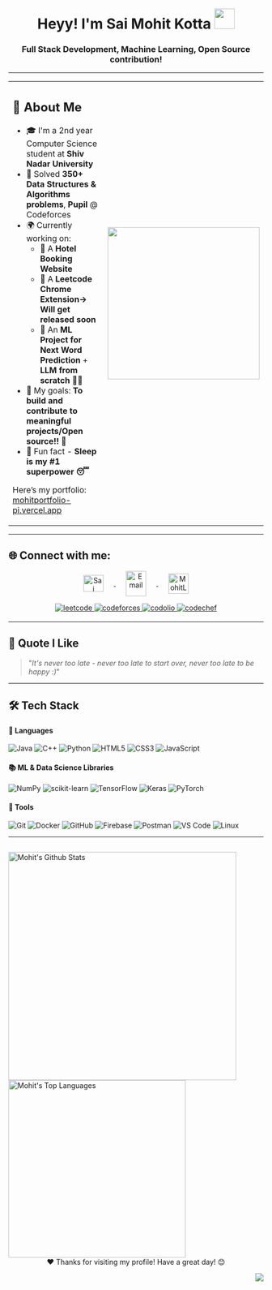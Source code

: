 <h1 align="center">Heyy! I'm Sai Mohit Kotta <img src="https://raw.githubusercontent.com/nixin72/nixin72/master/wave.gif" width="40px" /></h1>
<h3 align="center">Full Stack Development, Machine Learning, Open Source contribution!</h3>

---

<table>
<tr>
<td>

## 👤 About Me

- 🎓 I'm a 2nd year Computer Science student at **Shiv Nadar University**
- 🧩 Solved **350+ Data Structures & Algorithms problems**, **Pupil** @ Codeforces  
- 🌍 Currently working on:  
  - 🔹 A **Hotel Booking Website**
  - 🔹 A **Leetcode Chrome Extension-> Will get released soon**    
  - 🔹 An **ML Project for Next Word Prediction** + **LLM from scratch** 🧠✨
- 🎯 My goals: **To build and contribute to meaningful projects/Open source!! 🌊**
- 🧠 Fun fact - **Sleep is my #1 superpower 😴**

Here’s my portfolio: [mohitportfolio-pi.vercel.app](https://mohitportfolio-pi.vercel.app/) 

</td>
<td>

<img src="https://i.pinimg.com/originals/df/1a/ff/df1aff8395678d11b99b575f0e3b19d5.gif" width="300"/>

</td>
</tr>
</table>

---

## 🌐 Connect with me:

<p align="center">
  <a href="https://www.linkedin.com/in/sai-mohit-kotta/" target="blank">
    <img align="center" src="https://raw.githubusercontent.com/rahuldkjain/github-profile-readme-generator/master/src/images/icons/Social/linked-in-alt.svg" alt="Sai Mohit Kotta" height="33" width="40" style="margin: 0 20px;" />
  </a>
  <a href="mailto:kottasaimohit@gmail.com" target="blank">
    <img align="center" src="https://github.com/user-attachments/assets/ba0d8599-9df3-476f-98cd-f9e17e8933c2" alt="Email" height="50" width="40" style="margin: 0 20px;" />
  </a>
  <a href="https://x.com/MohitLearning" target="blank">
    <img align="center" src="https://raw.githubusercontent.com/rahuldkjain/github-profile-readme-generator/master/src/images/icons/Social/twitter.svg" alt="MohitLearning" height="40" width="40" style="margin: 0 20px;" />
  </a>
</p>

<div align="center">

<a href="https://leetcode.com/u/Mohitlikestocode/" target="_blank">
<img src="https://img.shields.io/badge/LeetCode-%23333333.svg?style=for-the-badge&logo=LeetCode&logoColor=white" alt="leetcode" style="margin-bottom: 5px;" />
</a>

<a href="https://codeforces.com/profile/Mohitlikestocode" target="_blank">
<img src="https://img.shields.io/badge/Codeforces-%231F8ACB.svg?style=for-the-badge&logo=codeforces&logoColor=white" alt="codeforces" style="margin-bottom: 5px;" />
</a>

<a href="https://codolio.com/profile/Mohitlikestocode" target="_blank">
<img src="https://img.shields.io/badge/Codolio-%23FF6D00.svg?style=for-the-badge&logo=Codio&logoColor=white" alt="codolio" style="margin-bottom: 5px;" />
</a>

<a href="https://www.codechef.com/users/mohitlearns" target="_blank">
  <img src="https://img.shields.io/badge/CodeChef-%235B4638?style=for-the-badge&logo=codechef&logoColor=white" alt="codechef" style="margin-bottom: 5px;" />
</a>

</div>

---

## 📜 Quote I Like

> "_It's never too late - never too late to start over, never too late to be happy :)_"

---

## 🛠 Tech Stack

#### 🔧 Languages

![Java](https://img.shields.io/badge/java-%23ED8B00.svg?style=for-the-badge&logo=openjdk&logoColor=white)
![C++](https://img.shields.io/badge/c++-%2300599C.svg?style=for-the-badge&logo=c%2B%2B&logoColor=white)
![Python](https://img.shields.io/badge/Python-%2314354C.svg?style=for-the-badge&logo=python&logoColor=white)
![HTML5](https://img.shields.io/badge/html5-%23E34F26.svg?style=for-the-badge&logo=html5&logoColor=white)
![CSS3](https://img.shields.io/badge/css3-%231572B6.svg?style=for-the-badge&logo=css3&logoColor=white)
![JavaScript](https://img.shields.io/badge/JavaScript-%23323330.svg?style=for-the-badge&logo=javascript&logoColor=F7DF1E)

#### 📚 ML & Data Science Libraries

![NumPy](https://img.shields.io/badge/numpy-%23013243.svg?style=for-the-badge&logo=numpy&logoColor=white) 
![scikit-learn](https://img.shields.io/badge/scikit--learn-%23F7931E.svg?style=for-the-badge&logo=scikit-learn&logoColor=white) 
![TensorFlow](https://img.shields.io/badge/TensorFlow-%23FF6F00.svg?style=for-the-badge&logo=TensorFlow&logoColor=white) 
![Keras](https://img.shields.io/badge/Keras-%23D00000.svg?style=for-the-badge&logo=Keras&logoColor=white) 
![PyTorch](https://img.shields.io/badge/PyTorch-%23EE4C2C.svg?style=for-the-badge&logo=PyTorch&logoColor=white)

#### 🧰 Tools

![Git](https://img.shields.io/badge/git-%23F05033.svg?style=for-the-badge&logo=git&logoColor=white)
![Docker](https://img.shields.io/badge/Docker-%230db7ed.svg?style=for-the-badge&logo=docker&logoColor=white)
![GitHub](https://img.shields.io/badge/github-%23121011.svg?style=for-the-badge&logo=github&logoColor=white)
![Firebase](https://img.shields.io/badge/Firebase-%23FFCA28.svg?style=for-the-badge&logo=firebase&logoColor=black)
![Postman](https://img.shields.io/badge/Postman-%23FF6C37.svg?style=for-the-badge&logo=postman&logoColor=white)
![VS Code](https://img.shields.io/badge/Visual%20Studio%20Code-0078d7.svg?style=for-the-badge&logo=visual-studio-code&logoColor=white)
![Linux](https://img.shields.io/badge/Linux-FCC624?style=for-the-badge&logo=linux&logoColor=black)

---
##

<a href="https://github.com/Mohitlikestocode">
  <img alt="Mohit's Github Stats" src="https://github-readme-stats-sigma-five.vercel.app/api?username=Mohitlikestocode&show_icons=true&count_private=true&theme=radical&hide_border=true&bg_color=0D1117" width="450" />
</a>
<a href="https://github.com/Mohitlikestocode">
  <img alt="Mohit's Top Languages" src="https://github-readme-stats-sigma-five.vercel.app/api/top-langs/?username=Mohitlikestocode&langs_count=8&count_private=true&layout=compact&theme=radical&hide_border=true&bg_color=0D1117" width="350" />
</a>


<div align="center">
  ❤️ Thanks for visiting my profile! Have a great day! 😊
</div>

<div align="right">
  
![](https://komarev.com/ghpvc/?username=Mohitlikestocode&style=flat-square)

</div>
